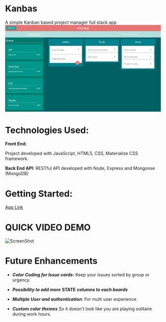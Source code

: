 # Kanbas
A simple Kanban based project manager full stack app
![ScreenShot](/assets/Screenshot%202022-07-27%20004057.png)

# Technologies Used:
**Front End:**

Project developed with JavaScript, HTML5, CSS, Materialize CSS framework.

**Back End API:**
RESTful API developed with Node, Express and Mongoose (MongoDB)

# Getting Started: 
[App Link](https://williethewolf.github.io/Kanboard/frontend/index.html#!) 

# QUICK VIDEO DEMO

![ScreenShot](/assets/Kanbas_MiniDemo.gif)

# Future Enhancements
- ***Color Coding for Issue cards:*** Keep your issues sorted by group or urgency.

- ***Possibility to add more*** **STATE** ***columns to each boards***
- ***Multiple User and authentication***: For multi user experience.
- ***Custom color themes*** So it doesn't look like you are playing solitaire during work hours.
